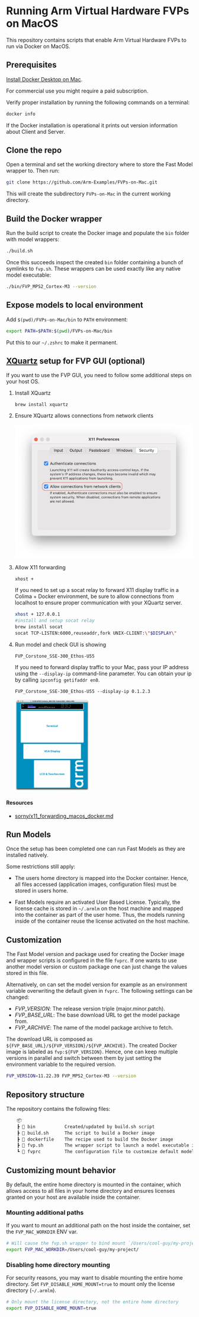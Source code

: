 # Running Arm Virtual Hardware FVPs on MacOS

This repository contains scripts that enable Arm Virtual Hardware FVPs to run via Docker on MacOS.

## Prerequisites

[Install Docker Desktop on Mac](https://docs.docker.com/desktop/install/mac-install/).

For commercial use you might require a paid subscription.

Verify proper installation by running the following commands on a terminal:

```sh
docker info
```

If the Docker installation is operational it prints out version information about Client and Server.

## Clone the repo

Open a terminal and set the working directory where to store the Fast Model wrapper to. Then run:

```sh
git clone https://github.com/Arm-Examples/FVPs-on-Mac.git
```

This will create the subdirectory `FVPs-on-Mac` in the current working directory.

## Build the Docker wrapper

Run the build script to create the Docker image and populate the `bin` folder with model wrappers:

```sh
./build.sh
```

Once this succeeds inspect the created `bin` folder containing a bunch of symlinks to `fvp.sh`.
These wrappers can be used exactly like any native model executable:

```sh
./bin/FVP_MPS2_Cortex-M3 --version
```

## Expose models to local environment

Add `$(pwd)/FVPs-on-Mac/bin` to `PATH` environment:

```sh
export PATH=$PATH:$(pwd)/FVPs-on-Mac/bin
```

Put this to our `~/.zshrc` to make it permanent.

## [XQuartz](https://www.xquartz.org/) setup for FVP GUI (optional)

If you want to use the FVP GUI, you need to follow some additional steps on your host OS.

1.  Install XQuartz

        brew install xquartz

1.  Ensure XQuartz allows connections from network clients

    <img src="docs/xquartz-settings.png" width="500" alt="XQuartz security settings" />

1.  Allow X11 forwarding

        xhost +

    If you need to set up a socat relay to forward X11 display traffic in a Colima + Docker environment, be sure to allow connections from localhost to ensure proper communication with your XQuartz server.
    ```sh
    xhost + 127.0.0.1
    #install and setup socat relay
    brew install socat
    socat TCP-LISTEN:6000,reuseaddr,fork UNIX-CLIENT:\"$DISPLAY\"
    ```

1.  Run model and check GUI is showing

        FVP_Corstone_SSE-300_Ethos-U55

    If you need to forward display traffic to your Mac, pass your IP address using the `--display-ip` command-line parameter. You can obtain your ip by calling `ipconfig getifaddr en0`.

        FVP_Corstone_SSE-300_Ethos-U55 --display-ip 0.1.2.3

    <img src="docs/model-gui.png" width="200" alt="FVP model GUI" />

#### Resources

- [sorny/x11_forwarding_macos_docker.md](https://gist.github.com/sorny/969fe55d85c9b0035b0109a31cbcb088)

## Run Models

Once the setup has been completed one can run Fast Models as they are installed natively.

Some restrictions still apply:

- The users home directory is mapped into the Docker container. Hence, all files
    accessed (application images, configuration files) must be stored in users home.

- Fast Models require an activated User Based License. Typically, the license cache
    is stored in `~/.armlm` on the host machine and mapped into the container as
    part of the user home. Thus, the models running inside of the container reuse the
    license activated on the host machine.

## Customization

The Fast Model version and package used for creating the Docker image and wrapper scripts
is configured in the file `fvprc`. If one wants to use another model version or custom package
one can just change the values stored in this file.

Alternatively, on can set the model version for example as an environment variable overwriting
the default given in `fvprc`. The following settings can be changed:

- *FVP_VERSION*: The release version triple (major.minor.patch).
- *FVP_BASE_URL*: The base download URL to get the model package from.
- *FVP_ARCHIVE*: The name of the model package archive to fetch.

The download URL is composed as `${FVP_BASE_URL}/${FVP_VERSION}/${FVP_ARCHIVE}`.
The created Docker image is labeled as `fvp:${FVP_VERSION}`. Hence, one can keep multiple versions
in parallel and switch between them by just setting the environment variable to the required version.

```sh
FVP_VERSION=11.22.39 FVP_MPS2_Cortex-M3 --version
```

## Repository structure

The repository contains the following files:

```txt
    📦
    ┣ 📂 bin           Created/updated by build.sh script
    ┣ 📄 build.sh      The script to build a Docker image
    ┣ 📄 dockerfile    The recipe used to build the Docker image
    ┣ 📄 fvp.sh        The wrapper script to launch a model executable inside a Docker container
    ┗ 📄 fvprc         The configuration file to customize default model version and package
```

## Customizing mount behavior

By default, the entire home directory is mounted in the container, which allows access to all files in your home directory and ensures licenses granted on your host are available inside the container.

### Mounting additional paths

If you want to mount an additional path on the host inside the container, set the `FVP_MAC_WORKDIR` ENV var.

```sh
# Will cause the fvp.sh wrapper to bind mount `/Users/cool-guy/my-project/` to `/Users/cool-guy/my-project` inside the FVP container
export FVP_MAC_WORKDIR=/Users/cool-guy/my-project/
```

### Disabling home directory mounting

For security reasons, you may want to disable mounting the entire home directory. Set `FVP_DISABLE_HOME_MOUNT=true` to mount only the license directory (`~/.armlm`).

```sh
# Only mount the license directory, not the entire home directory
export FVP_DISABLE_HOME_MOUNT=true
```

